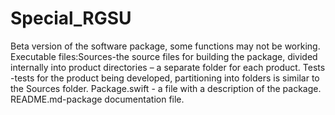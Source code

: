 # Special_RGSU
Beta version of the software package, some functions may not be working. Executable files:Sources-the source files for building the package, divided internally into product directories – a separate folder for each product. Tests -tests for the product being developed, partitioning into folders is similar to the Sources folder.  Package.swift - a file with a description of the package.   README.md-package documentation file.
